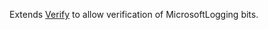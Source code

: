 Extends [Verify](https://github.com/VerifyTests/Verify) to allow verification of MicrosoftLogging bits.